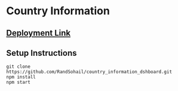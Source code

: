 # Country Information

## [Deployment Link](https://countries-information-rand.netlify.app/)

## Setup Instructions
```
git clone https://github.com/RandSohail/country_information_dshboard.git
npm install
npm start
```
